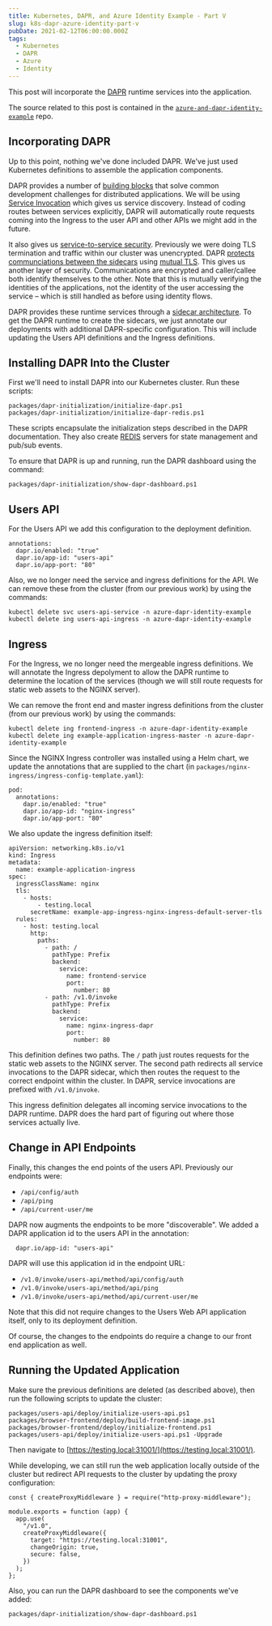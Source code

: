 ```yaml
---
title: Kubernetes, DAPR, and Azure Identity Example - Part V
slug: k8s-dapr-azure-identity-part-v
pubDate: 2021-02-12T06:00:00.000Z
tags:
  - Kubernetes
  - DAPR
  - Azure
  - Identity
---
```


This post will incorporate the [DAPR](https://dapr.io/) runtime services into the application.

The source related to this post is contained in the [`azure-and-dapr-identity-example`](https://github.com/dfbaskin/azure-and-dapr-identity-example) repo.

## Incorporating DAPR

Up to this point, nothing we've done included DAPR. We've just used Kubernetes definitions to assemble the application components.

DAPR provides a number of [building blocks](https://docs.dapr.io/concepts/building-blocks-concept/) that solve common development challenges for distributed applications. We will be using [Service Invocation](https://docs.dapr.io/developing-applications/building-blocks/service-invocation/service-invocation-overview/) which gives us service discovery. Instead of coding routes between services explicitly, DAPR will automatically route requests coming into the Ingress to the user API and other APIs we might add in the future.

It also gives us [service-to-service security](https://docs.dapr.io/developing-applications/building-blocks/service-invocation/service-invocation-overview/#service-to-service-security). Previously we were doing TLS termination and traffic within our cluster was unencrypted. DAPR [protects communciations between the sidecars](https://docs.dapr.io/concepts/security-concept/#sidecar-to-sidecar-communication) using [mutual TLS](https://en.wikipedia.org/wiki/Mutual_authentication). This gives us another layer of security. Communications are encrypted and caller/callee both identify themselves to the other. Note that this is mutually verifying the identities of the applications, not the identity of the user accessing the service – which is still handled as before using identity flows.

DAPR provides these runtime services through a [sidecar architecture](https://docs.dapr.io/concepts/overview/#sidecar-architecture). To get the DAPR runtime to create the sidecars, we just annotate our deployments with additional DAPR-specific configuration. This will include updating the Users API definitions and the Ingress definitions.

## Installing DAPR Into the Cluster

First we'll need to install DAPR into our Kubernetes cluster. Run these scripts:

```
packages/dapr-initialization/initialize-dapr.ps1
packages/dapr-initialization/initialize-dapr-redis.ps1
```

These scripts encapsulate the initialization steps described in the DAPR documentation. They also create [REDIS](https://redis.io/) servers for state management and pub/sub events.

To ensure that DAPR is up and running, run the DAPR dashboard using the command:

```
packages/dapr-initialization/show-dapr-dashboard.ps1
```

## Users API

For the Users API we add this configuration to the deployment definition.

```
annotations:
  dapr.io/enabled: "true"
  dapr.io/app-id: "users-api"
  dapr.io/app-port: "80"
```

Also, we no longer need the service and ingress definitions for the API. We can remove these from the cluster (from our previous work) by using the commands:

```
kubectl delete svc users-api-service -n azure-dapr-identity-example
kubectl delete ing users-api-ingress -n azure-dapr-identity-example
```

## Ingress

For the Ingress, we no longer need the mergeable ingress definitions. We will annotate the Ingress depolyment to allow the DAPR runtime to determine the location of the services (though we will still route requests for static web assets to the NGINX server).

We can remove the front end and master ingress definitions from the cluster (from our previous work) by using the commands:

```
kubectl delete ing frontend-ingress -n azure-dapr-identity-example
kubectl delete ing example-application-ingress-master -n azure-dapr-identity-example
```

Since the NGINX Ingress controller was installed using a Helm chart, we update the annotations that are supplied to the chart (in `packages/nginx-ingress/ingress-config-template.yaml`):

```
pod:
  annotations:
    dapr.io/enabled: "true"
    dapr.io/app-id: "nginx-ingress"
    dapr.io/app-port: "80"
```

We also update the ingress definition itself:

```
apiVersion: networking.k8s.io/v1
kind: Ingress
metadata:
  name: example-application-ingress
spec:
  ingressClassName: nginx
  tls:
    - hosts:
        - testing.local
      secretName: example-app-ingress-nginx-ingress-default-server-tls
  rules:
    - host: testing.local
      http:
        paths:
          - path: /
            pathType: Prefix
            backend:
              service:
                name: frontend-service
                port:
                  number: 80
          - path: /v1.0/invoke
            pathType: Prefix
            backend:
              service:
                name: nginx-ingress-dapr
                port:
                  number: 80
```

This definition defines two paths. The `/` path just routes requests for the static web assets to the NGINX server. The second path redirects all service invocations to the DAPR sidecar, which then routes the request to the correct endpoint within the cluster. In DAPR, service invocations are prefixed with `/v1.0/invoke`.

This ingress definition delegates all incoming service invocations to the DAPR runtime. DAPR does the hard part of figuring out where those services actually live.

## Change in API Endpoints

Finally, this changes the end points of the users API. Previously our endpoints were:

- `/api/config/auth`
- `/api/ping`
- `/api/current-user/me`

DAPR now augments the endpoints to be more "discoverable". We added a DAPR application id to the users API in the annotation:

```
  dapr.io/app-id: "users-api"
```

DAPR will use this application id in the endpoint URL:

- `/v1.0/invoke/users-api/method/api/config/auth`
- `/v1.0/invoke/users-api/method/api/ping`
- `/v1.0/invoke/users-api/method/api/current-user/me`

Note that this did not require changes to the Users Web API application itself, only to its deployment definition.

Of course, the changes to the endpoints do require a change to our front end application as well.

## Running the Updated Application

Make sure the previous definitions are deleted (as described above), then run the following scripts to update the cluster:

```
packages/users-api/deploy/initialize-users-api.ps1
packages/browser-frontend/deploy/build-frontend-image.ps1
packages/browser-frontend/deploy/initialize-frontend.ps1
packages/users-api/deploy/initialize-users-api.ps1 -Upgrade
```

Then navigate to [https://testing.local:31001/](https://testing.local:31001/).

While developing, we can still run the web application locally outside of the cluster but redirect API requests to the cluster by updating the proxy configuration:

```
const { createProxyMiddleware } = require("http-proxy-middleware");

module.exports = function (app) {
  app.use(
    "/v1.0",
    createProxyMiddleware({
      target: "https://testing.local:31001",
      changeOrigin: true,
      secure: false,
    })
  );
};
```

Also, you can run the DAPR dashboard to see the components we've added:

```
packages/dapr-initialization/show-dapr-dashboard.ps1
```
